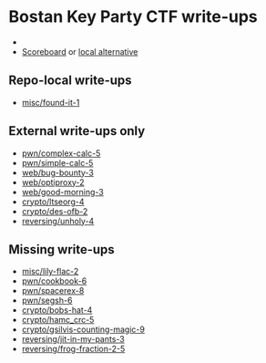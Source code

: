 # Bostan Key Party CTF write-ups

* <TODO>
* [Scoreboard](TODO) or [local alternative](score.txt)

## Repo-local write-ups

* [misc/found-it-1](misc/found-it-1)

## External write-ups only

* [pwn/complex-calc-5](pwn/complex-calc-5)
* [pwn/simple-calc-5](pwn/simple-calc-5)
* [web/bug-bounty-3](web/bug-bounty-3)
* [web/optiproxy-2](web/optiproxy-2)
* [web/good-morning-3](web/good-morning-3)
* [crypto/ltseorg-4](crypto/ltseorg-4)
* [crypto/des-ofb-2](crypto/des-ofb-2)
* [reversing/unholy-4](reversing/unholy-4)

## Missing write-ups

* [misc/lily-flac-2](misc/lily-flac-2)
* [pwn/cookbook-6](pwn/cookbook-6)
* [pwn/spacerex-8](pwn/spacerex-8)
* [pwn/segsh-6](pwn/segsh-6)
* [crypto/bobs-hat-4](crypto/bobs-hat-4)
* [crypto/hamc_crc-5](crypto/hamc_crc-5)
* [crypto/gsilvis-counting-magic-9](crypto/gsilvis-counting-magic-9)
* [reversing/jit-in-my-pants-3](reversing/jit-in-my-pants-3)
* [reversing/frog-fraction-2-5](reversing/frog-fraction-2-5)
